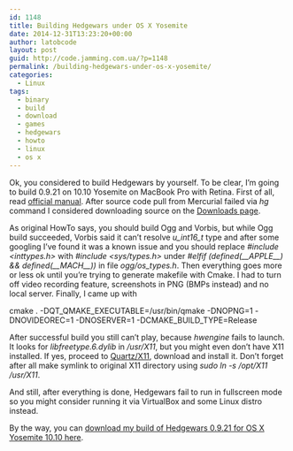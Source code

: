 ```yaml
---
id: 1148
title: Building Hedgewars under OS X Yosemite
date: 2014-12-31T13:23:20+00:00
author: latobcode
layout: post
guid: http://code.jamming.com.ua/?p=1148
permalink: /building-hedgewars-under-os-x-yosemite/
categories:
  - Linux
tags:
  - binary
  - build
  - download
  - games
  - hedgewars
  - howto
  - linux
  - os x
---
```

Ok, you considered to build Hedgewars by yourself. To be clear, I&#8217;m going to build 0.9.21 on 10.10 Yosemite on MacBook Pro with Retina. First of all, read <a href="https://code.google.com/p/hedgewars/wiki/BuildingOnMac" target="_blank">official manual</a>. After source code pull from Mercurial failed via _hg_ command I considered downloading source on the <a href="http://www.hedgewars.org/download.html" target="_blank">Downloads page</a>.

As original HowTo says, you should build Ogg and Vorbis, but while Ogg build succeeded, Vorbis said it can&#8217;t resolve _u\_int16\_t_ type and after some googling I&#8217;ve found it was a known issue and you should replace _#include <inttypes.h>_ with _#include <sys/types.h>_ under _#elfif (defined(\_\_APPLE\_\_) && defined(\_\_MACH\_\_))_ in file _ogg/os_types.h_. Then everything goes more or less ok until you&#8217;re trying to generate makefile with Cmake. I had to turn off video recording feature, screenshots in PNG (BMPs instead) and no local server. Finally, I came up with

cmake . -DQT\_QMAKE\_EXECUTABLE=/usr/bin/qmake -DNOPNG=1 -DNOVIDEOREC=1 -DNOSERVER=1 -DCMAKE\_BUILD\_TYPE=Release

After successful build you still can&#8217;t play, because _hwengine_ fails to launch. It looks for _libfreetype.6.dylib_ in _/usr/X11_, but you might even don&#8217;t have X11 installed. If yes, proceed to <a href="http://xquartz.macosforge.org/trac/wiki" target="_blank">Quartz/X11</a>, download and install it. Don&#8217;t forget after all make symlink to original X11 directory using _sudo ln -s /opt/X11 /usr/X11_.

And still, after everything is done, Hedgewars fail to run in fullscreen mode so you might consider running it via VirtualBox and some Linux distro instead.

By the way, you can <a href="http://ge.tt/2eynVr72" target="_blank">download my build of Hedgewars 0.9.21 for OS X Yosemite 10.10 here</a>.